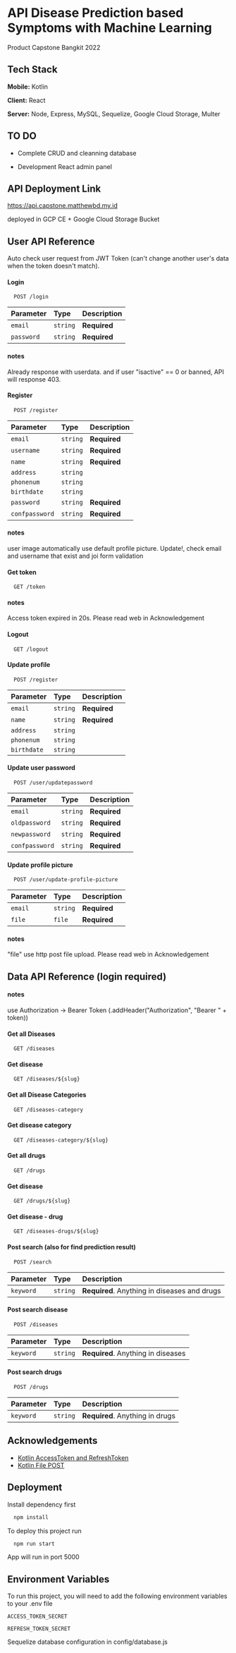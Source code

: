 # API Disease Prediction based Symptoms with Machine Learning

Product Capstone Bangkit 2022

## Tech Stack

**Mobile:** Kotlin

**Client:** React

**Server:** Node, Express, MySQL, Sequelize, Google Cloud Storage, Multer

## TO DO

- Complete CRUD and cleanning database

- Development React admin panel

## API Deployment Link

https://api.capstone.matthewbd.my.id

deployed in GCP CE + Google Cloud Storage Bucket

## User API Reference

Auto check user request from JWT Token (can't change another user's data when the token doesn't match).

#### Login

```http
  POST /login
```

| Parameter  | Type     | Description  |
| :--------- | :------- | :----------- |
| `email`    | `string` | **Required** |
| `password` | `string` | **Required** |

#### notes

Already response with userdata. and if user "isactive" == 0 or banned, API will response 403.

#### Register

```http
  POST /register
```

| Parameter      | Type     | Description  |
| :------------- | :------- | :----------- |
| `email`        | `string` | **Required** |
| `username`     | `string` | **Required** |
| `name`         | `string` | **Required** |
| `address`      | `string` |              |
| `phonenum`     | `string` |              |
| `birthdate`    | `string` |              |
| `password`     | `string` | **Required** |
| `confpassword` | `string` | **Required** |

#### notes

user image automatically use default profile picture. Update!, check email and username that exist and joi form validation

#### Get token

```http
  GET /token
```

#### notes

Access token expired in 20s. Please read web in Acknowledgement

#### Logout

```http
  GET /logout
```

#### Update profile

```http
  POST /register
```

| Parameter   | Type     | Description  |
| :---------- | :------- | :----------- |
| `email`     | `string` | **Required** |
| `name`      | `string` | **Required** |
| `address`   | `string` |              |
| `phonenum`  | `string` |              |
| `birthdate` | `string` |              |

#### Update user password

```http
  POST /user/updatepassword
```

| Parameter      | Type     | Description  |
| :------------- | :------- | :----------- |
| `email`        | `string` | **Required** |
| `oldpassword`  | `string` | **Required** |
| `newpassword`  | `string` | **Required** |
| `confpassword` | `string` | **Required** |

#### Update profile picture

```http
  POST /user/update-profile-picture
```

| Parameter | Type     | Description  |
| :-------- | :------- | :----------- |
| `email`   | `string` | **Required** |
| `file`    | `file`   | **Required** |

#### notes

"file" use http post file upload. Please read web in Acknowledgement

## Data API Reference (login required)

#### notes

use Authorization -> Bearer Token
(.addHeader("Authorization", "Bearer " + token))

#### Get all Diseases

```http
  GET /diseases
```

#### Get disease

```http
  GET /diseases/${slug}
```

#### Get all Disease Categories

```http
  GET /diseases-category
```

#### Get disease category

```http
  GET /diseases-category/${slug}
```

#### Get all drugs

```http
  GET /drugs
```

#### Get disease

```http
  GET /drugs/${slug}
```

#### Get disease - drug

```http
  GET /diseases-drugs/${slug}
```

#### Post search (also for find prediction result)

```http
  POST /search
```

| Parameter | Type     | Description                                  |
| :-------- | :------- | :------------------------------------------- |
| `keyword` | `string` | **Required**. Anything in diseases and drugs |

#### Post search disease

```http
  POST /diseases
```

| Parameter | Type     | Description                        |
| :-------- | :------- | :--------------------------------- |
| `keyword` | `string` | **Required**. Anything in diseases |

#### Post search drugs

```http
  POST /drugs
```

| Parameter | Type     | Description                     |
| :-------- | :------- | :------------------------------ |
| `keyword` | `string` | **Required**. Anything in drugs |

## Acknowledgements

- [Kotlin AccessToken and RefreshToken ](https://stackoverflow.com/questions/22450036/refreshing-oauth-token-using-retrofit-without-modifying-all-calls)
- [Kotlin File POST ](https://stackoverflow.com/questions/57490228/how-to-upload-an-image-to-a-server-using-http-request-in-kotlin)

## Deployment

Install dependency first

```bash
  npm install
```

To deploy this project run

```bash
  npm run start
```

App will run in port 5000

## Environment Variables

To run this project, you will need to add the following environment variables to your .env file

`ACCESS_TOKEN_SECRET`

`REFRESH_TOKEN_SECRET`

Sequelize database configuration in config/database.js
